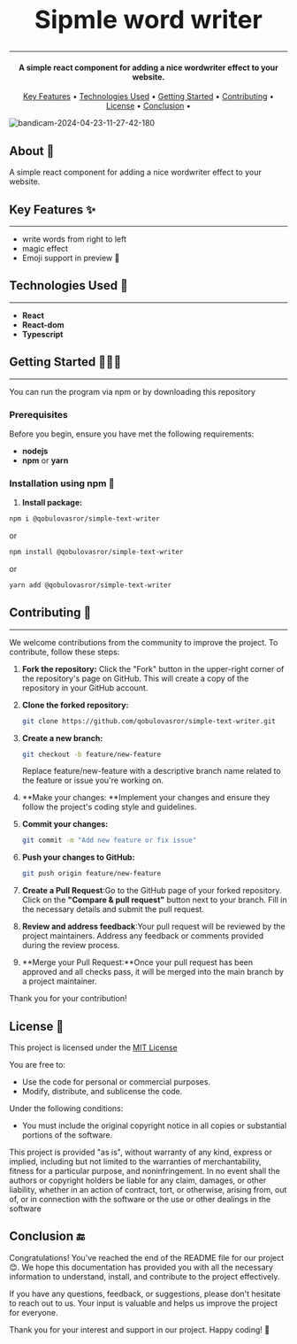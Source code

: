 <!-- Project name -->
<h1  align="center"  style="font-size: 45px">
<center>Sipmle word writer</center>
</h1>
<hr>
<!-- Description -->
<h4 align="center">A simple react component for adding a nice wordwriter effect to your website.</h4>

  <!--menu-->
  <p align="center">
  <a href="#key-features-">Key Features</a> •
  <a href="#technologies-used-">Technologies Used</a> •
  <a href="#getting-started-">Getting Started</a> •
  <a href="#contributing-">Contributing</a> •
  <a href="#license-">License</a> •
  <a href="#conclusion-">Conclusion</a> •
</p>
  
<!-- You can put pictures, gifs, screenshots or videos for the program here  -->

![bandicam-2024-04-23-11-27-42-180](https://github.com/qobulovasror/simple-text-writer/assets/71517683/995cd209-8337-4715-b297-a7f9869340ca)

  
  <!-- About -->

  ## About 📖
  
  A simple react component for adding a nice wordwriter effect to your website.

  
  <!-- Key Features -->

  ## Key Features ✨
  
  ---
  
  - write  words from right to left
  - magic effect
  - Emoji support in preview 🎉


<!-- Technologies Used -->
## Technologies Used 🤖

---

 - **React**
 - **React-dom**
 - **Typescript**

## Getting Started 👨🏻‍💻
---
  
You can run the program via npm or by downloading this repository

### Prerequisites
  
  Before you begin, ensure you have met the following requirements:
- **nodejs**
- **npm** or **yarn**


### Installation using npm 🎯
  1. **Install package:**
  
  ```bash
  npm i @qobulovasror/simple-text-writer
  ```
  or
  ```bash
  npm install @qobulovasror/simple-text-writer
  ```
  or
  ```bash
  yarn add @qobulovasror/simple-text-writer
  ```
  
<!-- Contributing -->

## Contributing 🤝

---

We welcome contributions from the community to improve the project. To contribute, follow these steps:

1. **Fork the repository:**
   Click the "Fork" button in the upper-right corner of the repository's page on GitHub. This will create a copy of the repository in your GitHub account.

2. **Clone the forked repository:**
   ```bash
   git clone https://github.com/qobulovasror/simple-text-writer.git
   ```
3. **Create a new branch:**
   ```bash
   git checkout -b feature/new-feature
   ```
   Replace feature/new-feature with a descriptive branch name related to the feature or issue you're working on.
4. **Make your changes: **Implement your changes and ensure they follow the project's coding style and guidelines.
5. **Commit your changes:**
   ```bash
   git commit -m "Add new feature or fix issue"
   ```
6. **Push your changes to GitHub:**
   ```bash
   git push origin feature/new-feature
   ```
7. **Create a Pull Request**:Go to the GitHub page of your forked repository. Click on the **"Compare & pull request"** button next to your branch. Fill in the necessary details and submit the pull request.
8. **Review and address feedback**:Your pull request will be reviewed by the project maintainers. Address any feedback or comments provided during the review process.
9. **Merge your Pull Request:**Once your pull request has been approved and all checks pass, it will be merged into the main branch by a project maintainer.

Thank you for your contribution!

  
<!-- License -->

## License 🧾

This project is licensed under the [MIT License](LICENSE)

You are free to:

- Use the code for personal or commercial purposes.
- Modify, distribute, and sublicense the code.

Under the following conditions:

- You must include the original copyright notice in all copies or substantial portions of the software.

This project is provided "as is", without warranty of any kind, express or implied, including but not limited to the warranties of merchantability, fitness for a particular purpose, and noninfringement. In no event shall the authors or copyright holders be liable for any claim, damages, or other liability, whether in an action of contract, tort, or otherwise, arising from, out of, or in connection with the software or the use or other dealings in the software

  
  
<!-- Conclusion -->

## Conclusion 🔚

Congratulations! You've reached the end of the README file for our project 😊. We hope this documentation has provided you with all the necessary information to understand, install, and contribute to the project effectively.

If you have any questions, feedback, or suggestions, please don't hesitate to reach out to us. Your input is valuable and helps us improve the project for everyone.

Thank you for your interest and support in our project. Happy coding! 🎉
